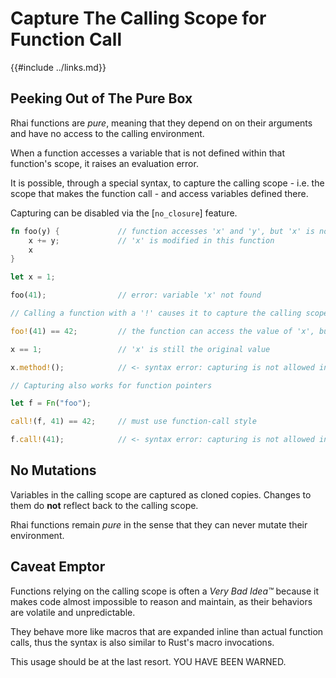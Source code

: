 Capture The Calling Scope for Function Call
==========================================

{{#include ../links.md}}


Peeking Out of The Pure Box
---------------------------

Rhai functions are _pure_, meaning that they depend on on their arguments and have no
access to the calling environment.

When a function accesses a variable that is not defined within that function's scope,
it raises an evaluation error.

It is possible, through a special syntax, to capture the calling scope - i.e. the scope
that makes the function call - and access variables defined there.

Capturing can be disabled via the [`no_closure`] feature.

```rust
fn foo(y) {             // function accesses 'x' and 'y', but 'x' is not defined
    x += y;             // 'x' is modified in this function
    x
}

let x = 1;

foo(41);                // error: variable 'x' not found

// Calling a function with a '!' causes it to capture the calling scope

foo!(41) == 42;         // the function can access the value of 'x', but cannot change it

x == 1;                 // 'x' is still the original value

x.method!();            // <- syntax error: capturing is not allowed in method-call style

// Capturing also works for function pointers

let f = Fn("foo");

call!(f, 41) == 42;     // must use function-call style

f.call!(41);            // <- syntax error: capturing is not allowed in method-call style
```


No Mutations
------------

Variables in the calling scope are captured as cloned copies.
Changes to them do **not** reflect back to the calling scope.

Rhai functions remain _pure_ in the sense that they can never mutate their environment.


Caveat Emptor
-------------

Functions relying on the calling scope is often a _Very Bad Idea™_ because it makes code
almost impossible to reason and maintain, as their behaviors are volatile and unpredictable.

They behave more like macros that are expanded inline than actual function calls, thus the
syntax is also similar to Rust's macro invocations.

This usage should be at the last resort. YOU HAVE BEEN WARNED.
